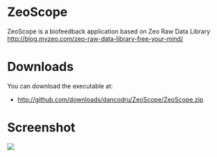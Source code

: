 ZeoScope
========

ZeoScope is a biofeedback application based on Zeo Raw Data Library http://blog.myzeo.com/zeo-raw-data-library-free-your-mind/

Downloads
=========

You can download the executable at:

* http://github.com/downloads/dancodru/ZeoScope/ZeoScope.zip
 
Screenshot
==========
 
[![](http://farm7.static.flickr.com/6049/5883936252_a7e8fe2155_b_d.jpg)]()